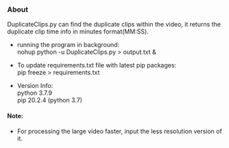 ### About
DuplicateClips.py can find the duplicate clips within the video,
 it returns the duplicate clip time info in minutes format(MM:SS).

* running the program in background: \
nohup python -u DuplicateClips.py > output.txt & 

* To update requirements.txt file with latest pip packages: \
pip freeze > requirements.txt

* Version Info: \
python 3.7.9 \
pip 20.2.4 (python 3.7)

#### Note:
* For processing the large video faster, input the less resolution version of it. 
